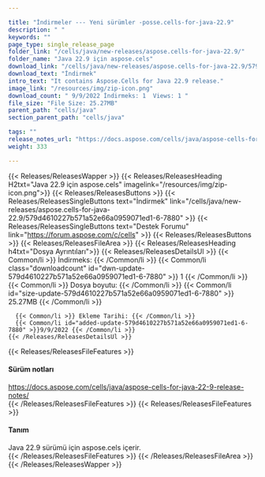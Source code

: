 ```yaml
---

title: "İndirmeler --- Yeni sürümler -posse.cells-for-java-22.9"
description: " "
keywords: ""
page_type: single_release_page
folder_link: "/cells/java/new-releases/aspose.cells-for-java-22.9/"
folder_name: "Java 22.9 için aspose.cels"
download_link: "/cells/java/new-releases/aspose.cells-for-java-22.9/579d4610227b571a52e66a0959071ed1-6-7880"
download_text: "İndirmek"
intro_text: "It contains Aspose.Cells for Java 22.9 release."
image_link: "/resources/img/zip-icon.png"
download_count: " 9/9/2022 İndirmeks: 1  Views: 1 "
file_size: "File Size: 25.27MB"
parent_path: "cells/java"
section_parent_path: "cells/java"

tags: ""
release_notes_url: "https://docs.aspose.com/cells/java/aspose-cells-for-java-22-9-release-notes/"
weight: 333

---
```


{{< Releases/ReleasesWapper >}}
  {{< Releases/ReleasesHeading H2txt="Java 22.9 için aspose.cels" imagelink="/resources/img/zip-icon.png">}}
  {{< Releases/ReleasesButtons >}}
    {{< Releases/ReleasesSingleButtons text="İndirmek" link="/cells/java/new-releases/aspose.cells-for-java-22.9/579d4610227b571a52e66a0959071ed1-6-7880" >}}
    {{< Releases/ReleasesSingleButtons text="Destek Forumu" link="https://forum.aspose.com/c/cells" >}}
  {{< Releases/ReleasesButtons >}}
  {{< Releases/ReleasesFileArea >}}
    {{< Releases/ReleasesHeading h4txt="Dosya Ayrıntıları">}}
    {{< Releases/ReleasesDetailsUl >}}
      {{< Common/li >}} İndirmeks: {{< /Common/li >}}
      {{< Common/li class="downloadcount" id="dwn-update-579d4610227b571a52e66a0959071ed1-6-7880" >}} 1 {{< /Common/li >}}
      {{< Common/li >}} Dosya boyutu: {{< /Common/li >}}
      {{< Common/li id="size-update-579d4610227b571a52e66a0959071ed1-6-7880" >}} 25.27MB {{< /Common/li >}}

      {{< Common/li >}} Ekleme Tarihi: {{< /Common/li >}}
      {{< Common/li id="added-update-579d4610227b571a52e66a0959071ed1-6-7880" >}}9/9/2022 {{< /Common/li >}}
    {{< /Releases/ReleasesDetailsUl >}}

  {{< Releases/ReleasesFileFeatures >}}
      <h4>Sürüm notları</h4><div><a href='https://docs.aspose.com/cells/java/aspose-cells-for-java-22-9-release-notes/'>https://docs.aspose.com/cells/java/aspose-cells-for-java-22-9-release-notes/</a></div>
  {{< /Releases/ReleasesFileFeatures >}}
  {{< Releases/ReleasesFileFeatures >}}
      <h4>Tanım</h4><div class="HTMLDescription">Java 22.9 sürümü için aspose.cels içerir.</div>
  {{< /Releases/ReleasesFileFeatures >}}
 {{< /Releases/ReleasesFileArea >}}
{{< /Releases/ReleasesWapper >}}


